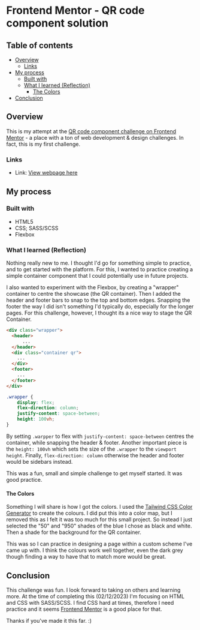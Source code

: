 # Frontend Mentor - QR code component solution
## Table of contents
- [Overview](#overview)
  - [Links](#links)
- [My process](#my-process)
  - [Built with](#built-with)
  - [What I learned (Reflection)](#what-i-learned)
    - [The Colors](#the-colors)
- [Conclusion](#conclusion)

## Overview
This is my attempt at the [QR code component challenge on Frontend Mentor](https://www.frontendmentor.io/challenges/qr-code-component-iux_sIO_H) - a place with a ton of web development & design challenges. In fact, this is my first challenge.

### Links
- Link: [View webpage here]([https://your-live-site-url.com](https://geoffsg.github.io/qr-code-component-main/))

## My process
### Built with
- HTML5
- CSS; SASS/SCSS
- Flexbox

### What I learned (Reflection)
Nothing really new to me. I thought I'd go for something simple to practice, and to get started with the platform. For this, I wanted to practice creating a simple container component that I could potentially use in future projects.

I also wanted to experiment with the Flexbox, by creating a "wrapper" container to centre the showcase (the QR container). Then I added the header and footer bars to snap to the top and bottom edges. Snapping the footer the way I did isn't something I'd typically do, especially for the longer pages. For this challenge, however, I thought its a nice way to stage the QR Container.

```html
<div class="wrapper">
  <header>
      ...
  </header>
  <div class="container qr">
    ...
  </div>
  <footer>
    ...
  </footer>
</div>
```
```css
.wrapper {
    display: flex;
    flex-direction: column;
    justify-content: space-between;
    height: 100vh;
}
```

By setting `.warpper` to flex with `justify-content: space-between` centres the container, while snapping the header & footer. Another important piece is the `height: 100vh` which sets the size of the `.wrapper` to the `viewport height`. Finally, `flex-direction: column` otherwise the header and footer would be sidebars instead.

This was a fun, small and simple challenge to get myself started. It was good practice.

#### The Colors
Something I will share is how I got the colors. I used the [Tailwind CSS
Color Generator](https://uicolors.app/create) to create the colours. I did put this into a color map, but I removed this as I felt it was too much for this small project. So instead I just selected the "50" and "950" shades of the blue I chose as black and white. Then a shade for the background for the QR container.

This was so I can practice in designing a page within a custom scheme I've came up with. I think the colours work well together, even the dark grey though finding a way to have that to match more would be great.

## Conclusion
This challenge was fun. I look forward to taking on others and learning more. At the time of completing this (02/12/2023) I'm focusing on HTML and CSS with SASS/SCSS. I find CSS hard at times, therefore I need practice and it seems [Frontend Mentor](https://www.frontendmentor.io/challenges/qr-code-component-iux_sIO_H) is a good place for that.

Thanks if you've made it this far. :)
